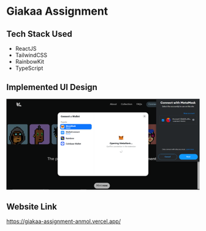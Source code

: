 # Giakaa Assignment
## Tech Stack Used
- ReactJS
- TailwindCSS
- RainbowKit
- TypeScript
## Implemented UI Design
![image2](image-1.png)

## Website Link
https://giakaa-assignment-anmol.vercel.app/